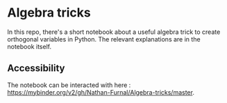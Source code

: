 # Algebra tricks

In this repo, there's a short notebook about a useful algebra trick to create orthogonal variables in Python.
The relevant explanations are in the notebook itself.

## Accessibility

The notebook can be interacted with here : https://mybinder.org/v2/gh/Nathan-Furnal/Algebra-tricks/master.
